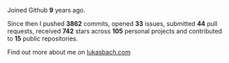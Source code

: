 Joined Github **9** years ago.

Since then I pushed **3862** commits, opened **33** issues, submitted **44** pull requests, received **742** stars across **105** personal projects and contributed to **15** public repositories.

Find out more about me on [lukasbach.com](https://lukasbach.com)
